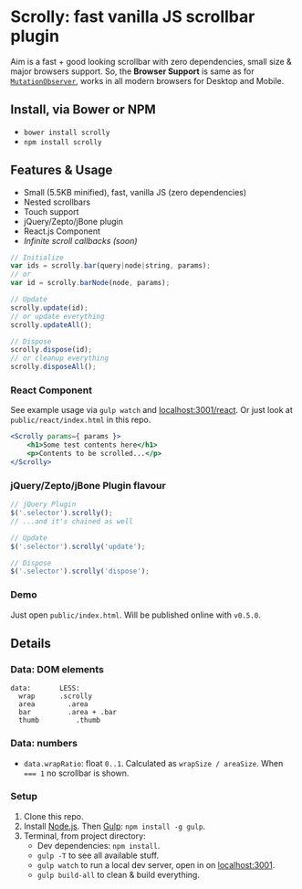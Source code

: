 # Scrolly: fast vanilla JS scrollbar plugin

Aim is a fast + good looking scrollbar with zero dependencies, small size &amp; major browsers support.
So, the **Browser Support** is same as for [`MutationObserver`](https://developer.mozilla.org/en/docs/Web/API/MutationObserver#Browser_compatibility), works in all modern browsers for Desktop and Mobile.

## Install, via Bower or NPM

* `bower install scrolly`
* `npm install scrolly`

## Features &amp; Usage

* Small (5.5KB minified), fast, vanilla JS (zero dependencies)
* Nested scrollbars
* Touch support
* jQuery/Zepto/jBone plugin
* React.js Component
* *Infinite scroll callbacks (soon)*

```js
// Initialize
var ids = scrolly.bar(query|node|string, params);
// or
var id = scrolly.barNode(node, params);

// Update
scrolly.update(id);
// or update everything
scrolly.updateAll();

// Dispose
scrolly.dispose(id);
// or cleanup everything
scrolly.disposeAll();
```

### React Component

See example usage via `gulp watch` and [localhost:3001/react](http://localhost:3001/react/). Or just look at `public/react/index.html` in this repo.

```jsx
<Scrolly params={ params }>
    <h1>Some test contents here</h1>
    <p>Contents to be scrolled...</p>
</Scrolly>
```

### jQuery/Zepto/jBone Plugin flavour

```js
// jQuery Plugin
$('.selector').scrolly();
// ...and it's chained as well

// Update
$('.selector').scrolly('update');

// Dispose
$('.selector').scrolly('dispose');
```

### Demo

Just open `public/index.html`. Will be published online with `v0.5.0`.

## Details

### Data: DOM elements
```
data:       LESS:
  wrap      .scrolly
  area        .area
  bar         .area + .bar
  thumb         .thumb
```

### Data: numbers

* `data.wrapRatio`: float `0..1`. Calculated as `wrapSize / areaSize`. When ` === 1` no scrollbar is shown.

### Setup

1. Clone this repo.
2. Install [Node.js](http://nodejs.org/). Then [Gulp](http://gulpjs.com/): `npm install -g gulp`.
3. Terminal, from project directory:
    * Dev dependencies: `npm install`.
    * `gulp -T` to see all available stuff.
    * `gulp watch` to run a local dev server, open in on [localhost:3001](http://localhost:3001/).
    * `gulp build-all` to clean &amp; build everything.
